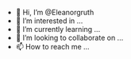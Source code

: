 - 👋 Hi, I’m @Eleanorgruth
- 👀 I’m interested in ...
- 🌱 I’m currently learning ...
- 💞️ I’m looking to collaborate on ...
- 📫 How to reach me ...

<!---
Eleanorgruth/Eleanorgruth is a ✨ special ✨ repository because its `README.md` (this file) appears on your GitHub profile.
You can click the Preview link to take a look at your changes.
--->

